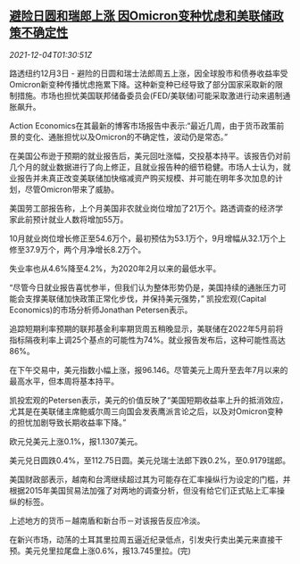 <!--1638583262000-->
[避险日圆和瑞郎上涨 因Omicron变种忧虑和美联储政策不确定性](https://cn.reuters.com/article/global-forex-ny-yen-fed-1204-idCNKBS2IJ00V)
------

<div><i>2021-12-04T01:30:51Z</i></div><p>路透纽约12月3日 - 避险的日圆和瑞士法郎周五上涨，因全球股市和债券收益率受Omicron新变种传播忧虑拖累下降。这种新变种已经导致了部分国家采取新的限制措施。市场也担忧美国联邦储备委员会(FED/美联储)可能采取激进行动来遏制通胀飙升。</p><p>Action Economics在其最新的博客市场报告中表示:“最近几周，由于货币政策前景的变化、通胀担忧以及Omicron的不确定性，波动仍是常态。”</p><p>在美国公布逊于预期的就业报告后，美元回吐涨幅，交投基本持平。该报告仍对前几个月的就业数据进行了向上修正，且就业报告种的细节稳健。市场人士认为，就业报告并未真正改变美联储加快缩减资产购买规模、并可能在明年多次加息的计划，尽管Omicron带来了威胁。</p><p>美国劳工部报告称，上个月美国非农就业岗位增加了21万个。路透调查的经济学家此前预计就业人数将增加55万。</p><p>10月就业岗位增长修正至54.6万个，最初预估为53.1万个，9月增幅从32.1万个上修至37.9万个，两个月净增长8.2万个。</p><p>失业率也从4.6%降至4.2%，为2020年2月以来的最低水平。</p><p>“尽管今日就业报告喜忧参半，但我们认为整体形势仍是，美国持续的通胀压力可能会支撑美联储加快政策正常化步伐，并保持美元强势，” 凯投宏观(Capital Economics)的市场分析师Jonathan Petersen表示。</p><p>追踪短期利率预期的联邦基金利率期货周五稍晚显示，美联储在2022年5月前将指标隔夜利率上调25个基点的可能性为74%。就业报告发布后，这种可能性高达86%。</p><p>在下午交易中，美元指数小幅上涨，报96.146。尽管美元上周升至去年7月以来的最高水平，但本周将基本持平。</p><p>凯投宏观的Petersen表示，美元的价值反映了“美国短期收益率上升的抵消效应，尤其是在美联储主席鲍威尔周三向国会发表鹰派言论之后，以及对Omicron变种的担忧加剧导致长期收益率下降。”</p><p>欧元兑美元上涨0.1%，报1.1307美元。</p><p>美元兑日圆跌0.4%，至112.75日圆。美元兑瑞士法郎下跌0.2%，至0.9179瑞郎。</p><p>美国财政部表示，越南和台湾继续超过其为可能存在汇率操纵行为设定的门槛，并根据2015年美国贸易法加强了对两地的调查分析，但没有给它们正式贴上汇率操纵的标签。</p><p>上述地方的货币－越南盾和新台币－对该报告反应冷淡。</p><p>在新兴市场，动荡的土耳其里拉周五逼近纪录低点，引发央行卖出美元来直接干预。美元兑里拉尾盘上涨0.6%，报13.745里拉。(完)</p>
